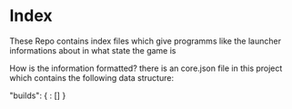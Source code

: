 # Index
These Repo contains index files which give programms like the launcher informations about in what state the game is

How is the information formatted?
there is an core.json file in this project which contains the following data structure:

"builds": {
    <name>: \[<build names>]
}